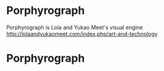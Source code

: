 # Porphyrograph
Porphyrograph is Lola and Yukao Meet's visual engine http://lolaandyukaomeet.com/index.php/art-and-technology
# Porphyrograph
